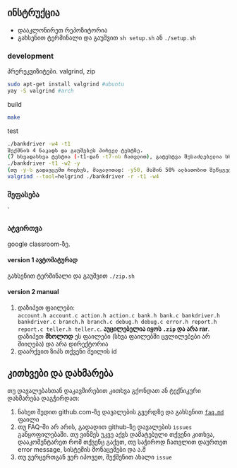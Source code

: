 ## ინსტრუქცია
- დააკლონირეთ რეპოზიტორია
- გახსენით ტერმინალი და გაუშვით `sh setup.sh` ან `./setup.sh`

### development

პრერეკვიზიტები. valgrind, zip 

```sh
sudo apt-get install valgrind #ubuntu
yay -S valgrind #arch
```

build

```sh
make
```

test

```sh
./bankdriver -w4 -t1  
შექმნის 4 ნაკადს და გაუშვბეს პირველ ტესტზე.  
(7 სხვადასხვა ტესტია (-t1-დან -t7-ის ჩათვლით), გატესტვა შესაძლებელია სხვადასხვა რაოდენობის ნაკადზე).  
./bankdriver -t1 -w2 -y  
(თუ -y-ს გადავცემთ რიცხვს, მაგალითად: -y50, მაშინ 50% ალბათობით შეწყვეტს მიმდინარე ნაკადი მუშაობას).  
valgrind --tool=helgrind ./bankdriver -r -t1 -w4
```
### შეფასება
`

### ატვირთვა
google classroom-ზე.

#### version 1 ავტომატურად
გახსენით ტერმინალი და გაუშვით `./zip.sh`

#### version 2 manual
1. დაზიპეთ ფაილები:  
`account.h account.c action.h action.c bank.h bank.c bankdriver.h bankdriver.c branch.h branch.c debug.h debug.c error.h report.h report.c teller.h teller.c`. **აუცილებელია იყოს `.zip` და არა rar**. დაზიპეთ **მხოლოდ** ეს ფაილები (სხვა ფაილებში ცვლილებები არ მიიღება) და არა დირექტორია
2. დაარქვით ზიპს თქვენი მეილის id


## კითხვები და დახმარება
თუ დავალებასთან დაკავშირებით კითხვა გქონდათ ან ტექნიკური დახმარება დაგჭირდათ:
1. ნახეთ შედით github.com-ზე დავალების გვერდზე და გახსენით [`faq.md`](./faq.md) ფაილი
2. თუ FAQ-ში არ არის, გადადით github-ზე დავალების `issues` განყოფილებაში. თუ ვინმეს უკვე აქვს დამატებული თქვენი კითხვა, დააკომენტარეთ რომ თქვენც გაქვთ, თუ საჭიროდ ჩათვლით დაურთეთ error message, სისტემის მონაცემები და ა.შ
3. თუ ვერცერთგან ვერ იპოვეთ, შექმენით ახალი `issue`

